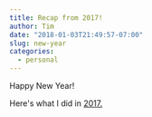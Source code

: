 ```yaml
---
title: Recap from 2017!
author: Tim
date: "2018-01-03T21:49:57-07:00"
slug: new-year
categories:
  - personal
---
```


Happy New Year!

Here's what I did in [2017.](https://www.facebook.com/phan.timothy7/posts/10215098138317197)